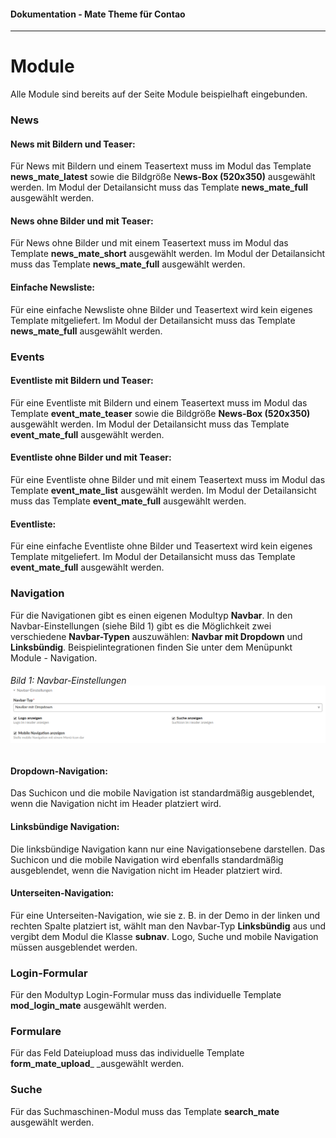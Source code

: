 #### Dokumentation - Mate Theme für Contao

---

# Module

Alle Module sind bereits auf der Seite Module beispielhaft eingebunden.

### News

#### **News mit Bildern und Teaser:**

Für News mit Bildern und einem Teasertext muss im Modul das Template **news\_mate\_latest** sowie die Bildgröße N**ews-Box \(520x350\)** ausgewählt werden. Im Modul der Detailansicht muss das Template **news\_mate\_full** ausgewählt werden.

#### **News ohne Bilder und mit Teaser:**

Für News ohne Bilder und mit einem Teasertext muss im Modul das Template **news\_mate\_short** ausgewählt werden. Im Modul der Detailansicht muss das Template **news\_mate\_full** ausgewählt werden.

#### **Einfache Newsliste:**

Für eine einfache Newsliste ohne Bilder und Teasertext wird kein eigenes Template mitgeliefert. Im Modul der Detailansicht muss das Template **news\_mate\_full** ausgewählt werden.

### Events

#### **Eventliste mit Bildern und Teaser:**

Für eine Eventliste mit Bildern und einem Teasertext muss im Modul das Template **event\_mate\_teaser** sowie die Bildgröße **News-Box \(520x350\)** ausgewählt werden. Im Modul der Detailansicht muss das Template **event\_mate\_full** ausgewählt werden.

#### **Eventliste ohne Bilder und mit Teaser:**

Für eine Eventliste ohne Bilder und mit einem Teasertext muss im Modul das Template **event\_mate\_list** ausgewählt werden. Im Modul der Detailansicht muss das Template **event\_mate\_full** ausgewählt werden.

#### **Eventliste:**

Für eine einfache Eventliste ohne Bilder und Teasertext wird kein eigenes Template mitgeliefert. Im Modul der Detailansicht muss das Template **event\_mate\_full** ausgewählt werden.

### Navigation

Für die Navigationen gibt es einen eigenen Modultyp **Navbar**. In den Navbar-Einstellungen \(siehe Bild 1\) gibt es die Möglichkeit zwei verschiedene **Navbar-Typen** auszuwählen: **Navbar mit Dropdown** und **Linksbündig**. Beispielintegrationen finden Sie unter dem Menüpunkt Module - Navigation.

###### Bild 1: Navbar-Einstellungen![](/mate-theme/images/navbar.png)

#### **Dropdown-Navigation:**

Das Suchicon und die mobile Navigation ist standardmäßig ausgeblendet, wenn die Navigation nicht im Header platziert wird.

#### **Linksbündige Navigation:**

Die linksbündige Navigation kann nur eine Navigationsebene darstellen. Das Suchicon und die mobile Navigation wird ebenfalls standardmäßig ausgeblendet, wenn die Navigation nicht im Header platziert wird.

#### **Unterseiten-Navigation:**

Für eine Unterseiten-Navigation, wie sie z. B. in der Demo in der linken und rechten Spalte platziert ist, wählt man den Navbar-Typ **Linksbündig** aus und vergibt dem Modul die Klasse **subnav**. Logo, Suche und mobile Navigation müssen ausgeblendet werden.

### Login-Formular

Für den Modultyp Login-Formular muss das individuelle Template **mod\_login\_mate** ausgewählt werden.

### Formulare

Für das Feld Dateiupload muss das individuelle Template **form\_mate\_upload**\_ \_ausgewählt werden.

### Suche

Für das Suchmaschinen-Modul muss das Template **search\_mate** ausgewählt werden.

